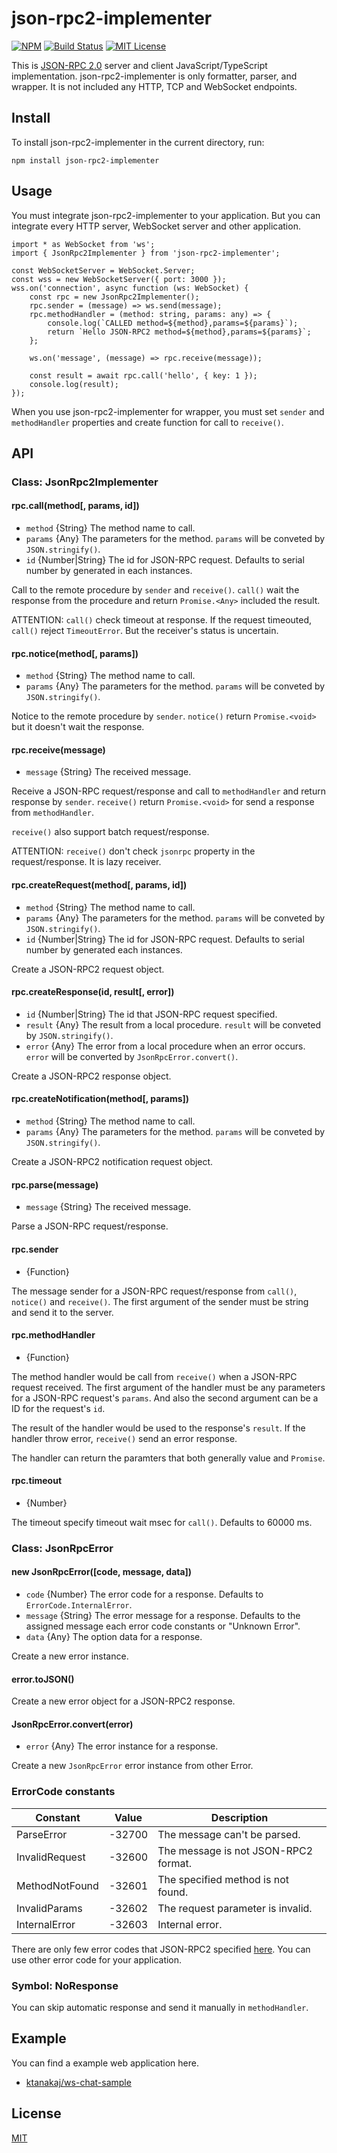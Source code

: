 # json-rpc2-implementer
[![NPM](https://nodei.co/npm/json-rpc2-implementer.png?downloads=true)](https://nodei.co/npm/json-rpc2-implementer/)
[![Build Status](https://travis-ci.org/ktanakaj/json-rpc2-implementer.svg?branch=master)](https://travis-ci.org/ktanakaj/json-rpc2-implementer)
[![MIT License](http://img.shields.io/badge/license-MIT-blue.svg?style=flat)](LICENSE)

This is [JSON-RPC 2.0](http://www.jsonrpc.org/specification) server and client JavaScript/TypeScript implementation. json-rpc2-implementer is only formatter, parser, and wrapper. It is not included any HTTP, TCP and WebSocket endpoints.

## Install
To install json-rpc2-implementer in the current directory, run:

    npm install json-rpc2-implementer

## Usage
You must integrate json-rpc2-implementer to your application. But you can integrate every HTTP server, WebSocket server and other application.

    import * as WebSocket from 'ws';
    import { JsonRpc2Implementer } from 'json-rpc2-implementer';

    const WebSocketServer = WebSocket.Server;
    const wss = new WebSocketServer({ port: 3000 });
    wss.on('connection', async function (ws: WebSocket) {
    	const rpc = new JsonRpc2Implementer();
    	rpc.sender = (message) => ws.send(message);
    	rpc.methodHandler = (method: string, params: any) => {
    		console.log(`CALLED method=${method},params=${params}`);
    		return `Hello JSON-RPC2 method=${method},params=${params}`;
    	};

    	ws.on('message', (message) => rpc.receive(message));

    	const result = await rpc.call('hello', { key: 1 });
    	console.log(result);
    });

When you use json-rpc2-implementer for wrapper, you must set `sender` and `methodHandler` properties and create function for call to `receive()`.

## API

### Class: JsonRpc2Implementer
#### rpc.call(method[, params, id])
* `method` {String} The method name to call.
* `params` {Any} The parameters for the method. `params` will be conveted by `JSON.stringify()`.
* `id` {Number|String} The id for JSON-RPC request. Defaults to serial number by generated in each instances.

Call to the remote procedure by `sender` and `receive()`. `call()` wait the response from the procedure and return `Promise.<Any>` included the result.

ATTENTION: `call()` check timeout at response. If the request timeouted, `call()` reject `TimeoutError`. But the receiver's status is uncertain.

#### rpc.notice(method[, params])
* `method` {String} The method name to call.
* `params` {Any} The parameters for the method. `params` will be conveted by `JSON.stringify()`.

Notice to the remote procedure by `sender`. `notice()` return `Promise.<void>` but it doesn't wait the response.

#### rpc.receive(message)
* `message` {String} The received message.

Receive a JSON-RPC request/response and call to `methodHandler` and return response by `sender`. `receive()` return `Promise.<void>` for send a response from `methodHandler`.

`receive()` also support batch request/response.

ATTENTION: `receive()` don't check `jsonrpc` property in the request/response. It is lazy receiver.

#### rpc.createRequest(method[, params, id])
* `method` {String} The method name to call.
* `params` {Any} The parameters for the method. `params` will be conveted by `JSON.stringify()`.
* `id` {Number|String} The id for JSON-RPC request. Defaults to serial number by generated each instances.

Create a JSON-RPC2 request object. 

#### rpc.createResponse(id, result[, error])
* `id` {Number|String} The id that JSON-RPC request specified.
* `result` {Any} The result from a local procedure. `result` will be conveted by `JSON.stringify()`.
* `error` {Any} The error from a local procedure when an error occurs. `error` will be converted by `JsonRpcError.convert()`.

Create a JSON-RPC2 response object. 

#### rpc.createNotification(method[, params])
* `method` {String} The method name to call.
* `params` {Any} The parameters for the method. `params` will be conveted by `JSON.stringify()`.

Create a JSON-RPC2 notification request object. 

#### rpc.parse(message)
* `message` {String} The received message.

Parse a JSON-RPC request/response.

#### rpc.sender
* {Function}

The message sender for a JSON-RPC request/response from `call()`, `notice()` and `receive()`.
The first argument of the sender must be string and send it to the server.

#### rpc.methodHandler
* {Function}

The method handler would be call from `receive()` when a JSON-RPC request received.
The first argument of the handler must be any parameters for a JSON-RPC request's `params`.
And also the second argument can be a ID for the request's `id`.

The result of the handler would be used to the response's `result`.
If the handler throw error, `receive()` send an error response.

The handler can return the paramters that both generally value and `Promise`.

#### rpc.timeout
* {Number}

The timeout specify timeout wait msec for `call()`.
Defaults to 60000 ms.

### Class: JsonRpcError
#### new JsonRpcError([code, message, data])
* `code` {Number} The error code for a response. Defaults to `ErrorCode.InternalError`.
* `message` {String} The error message for a response. Defaults to the assigned message each error code constants or "Unknown Error".
* `data` {Any} The option data for a response.

Create a new error instance.

#### error.toJSON()
Create a new error object for a JSON-RPC2 response.

#### JsonRpcError.convert(error)
* `error` {Any} The error instance for a response.

Create a new `JsonRpcError` error instance from other Error.

### ErrorCode constants

|Constant       | Value      | Description                                      |
|---------------|------------|--------------------------------------------------|
|ParseError     | -32700     | The message can't be parsed.                     |
|InvalidRequest | -32600     | The message is not JSON-RPC2 format.             |
|MethodNotFound | -32601     | The specified method is not found.               |
|InvalidParams  | -32602     | The request parameter is invalid.                |
|InternalError  | -32603     | Internal error.                                  |

There are only few error codes that JSON-RPC2 specified [here](http://www.jsonrpc.org/specification#error_object).
You can use other error code for your application.

### Symbol: NoResponse
You can skip automatic response and send it manually in `methodHandler`.

## Example
You can find a example web application here.

* [ktanakaj/ws-chat-sample](https://github.com/ktanakaj/ws-chat-sample)

## License
[MIT](https://github.com/ktanakaj/json-rpc2-implementer/blob/master/LICENSE)
